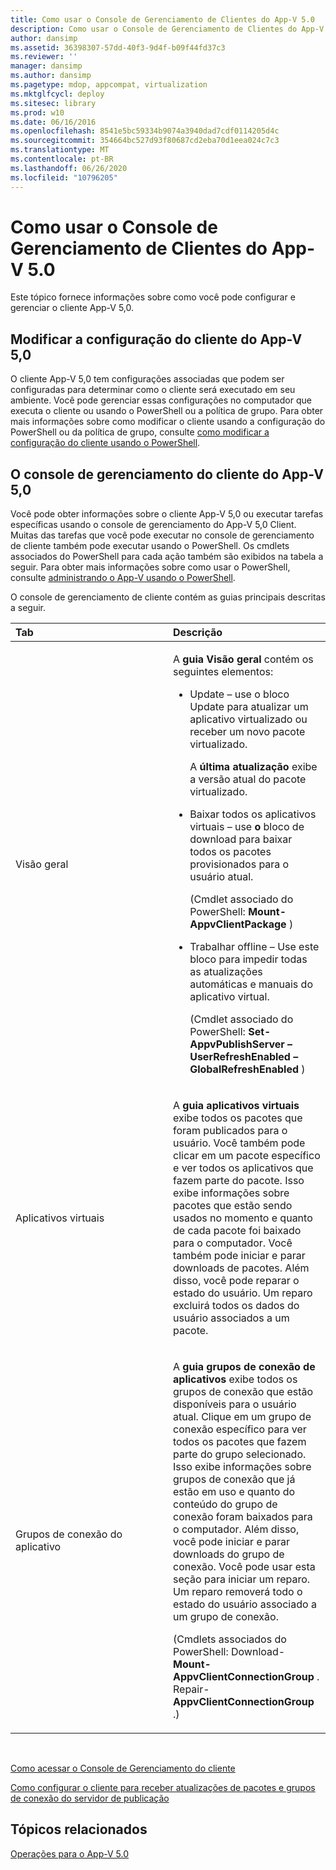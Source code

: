 ```yaml
---
title: Como usar o Console de Gerenciamento de Clientes do App-V 5.0
description: Como usar o Console de Gerenciamento de Clientes do App-V 5.0
author: dansimp
ms.assetid: 36398307-57dd-40f3-9d4f-b09f44fd37c3
ms.reviewer: ''
manager: dansimp
ms.author: dansimp
ms.pagetype: mdop, appcompat, virtualization
ms.mktglfcycl: deploy
ms.sitesec: library
ms.prod: w10
ms.date: 06/16/2016
ms.openlocfilehash: 8541e5bc59334b9074a3940dad7cdf0114205d4c
ms.sourcegitcommit: 354664bc527d93f80687cd2eba70d1eea024c7c3
ms.translationtype: MT
ms.contentlocale: pt-BR
ms.lasthandoff: 06/26/2020
ms.locfileid: "10796205"
---
```

# Como usar o Console de Gerenciamento de Clientes do App-V 5.0


Este tópico fornece informações sobre como você pode configurar e gerenciar o cliente App-V 5,0.

## Modificar a configuração do cliente do App-V 5,0


O cliente App-V 5,0 tem configurações associadas que podem ser configuradas para determinar como o cliente será executado em seu ambiente. Você pode gerenciar essas configurações no computador que executa o cliente ou usando o PowerShell ou a política de grupo. Para obter mais informações sobre como modificar o cliente usando a configuração do PowerShell ou da política de grupo, consulte [como modificar a configuração do cliente usando o PowerShell](how-to-modify-client-configuration-by-using-powershell.md).

## <a href="" id="the-app-v-5-0-client-management-console-"></a>O console de gerenciamento do cliente do App-V 5,0


Você pode obter informações sobre o cliente App-V 5,0 ou executar tarefas específicas usando o console de gerenciamento do App-V 5,0 Client. Muitas das tarefas que você pode executar no console de gerenciamento de cliente também pode executar usando o PowerShell. Os cmdlets associados do PowerShell para cada ação também são exibidos na tabela a seguir. Para obter mais informações sobre como usar o PowerShell, consulte [administrando o App-V usando o PowerShell](administering-app-v-by-using-powershell.md).

O console de gerenciamento de cliente contém as guias principais descritas a seguir.

<table>
<colgroup>
<col width="50%" />
<col width="50%" />
</colgroup>
<thead>
<tr class="header">
<th align="left">Tab</th>
<th align="left">Descrição</th>
</tr>
</thead>
<tbody>
<tr class="odd">
<td align="left"><p>Visão geral</p></td>
<td align="left"><p>A <strong> guia Visão geral </strong> contém os seguintes elementos:</p>
<ul>
<li><p>Update – use o <strong> </strong> bloco Update para atualizar um aplicativo virtualizado ou receber um novo pacote virtualizado.</p>
<p>A <strong> última atualização </strong> exibe a versão atual do pacote virtualizado.</p></li>
<li><p>Baixar todos os aplicativos virtuais – use <strong> o </strong> bloco de download para baixar todos os pacotes provisionados para o usuário atual.</p>
<p>(Cmdlet associado do PowerShell: <strong> Mount-AppvClientPackage </strong> )</p>
<p></p></li>
<li><p>Trabalhar offline – Use este bloco para impedir todas as atualizações automáticas e manuais do aplicativo virtual.</p>
<p>(Cmdlet associado do PowerShell: <strong> Set-AppvPublishServer – UserRefreshEnabled – GlobalRefreshEnabled </strong> )</p></li>
</ul></td>
</tr>
<tr class="even">
<td align="left"><p>Aplicativos virtuais</p></td>
<td align="left"><p>A <strong> guia aplicativos virtuais </strong> exibe todos os pacotes que foram publicados para o usuário. Você também pode clicar em um pacote específico e ver todos os aplicativos que fazem parte do pacote. Isso exibe informações sobre pacotes que estão sendo usados no momento e quanto de cada pacote foi baixado para o computador. Você também pode iniciar e parar downloads de pacotes. Além disso, você pode reparar o estado do usuário. Um reparo excluirá todos os dados do usuário associados a um pacote.</p>
<p></p></td>
</tr>
<tr class="odd">
<td align="left"><p>Grupos de conexão do aplicativo</p></td>
<td align="left"><p>A <strong> guia grupos de conexão de aplicativos </strong> exibe todos os grupos de conexão que estão disponíveis para o usuário atual. Clique em um grupo de conexão específico para ver todos os pacotes que fazem parte do grupo selecionado. Isso exibe informações sobre grupos de conexão que já estão em uso e quanto do conteúdo do grupo de conexão foram baixados para o computador. Além disso, você pode iniciar e parar downloads do grupo de conexão. Você pode usar esta seção para iniciar um reparo. Um reparo removerá todo o estado do usuário associado a um grupo de conexão.</p>
<p>(Cmdlets associados do PowerShell: Download- <strong> Mount-AppvClientConnectionGroup </strong> . Repair- <strong> AppvClientConnectionGroup </strong> .)</p>
<p></p></td>
</tr>
</tbody>
</table>

 

[Como acessar o Console de Gerenciamento do cliente](how-to-access-the-client-management-console.md)

[Como configurar o cliente para receber atualizações de pacotes e grupos de conexão do servidor de publicação](how-to-configure-the-client-to-receive-package-and-connection-groups-updates-from-the-publishing-server-beta.md)






## Tópicos relacionados


[Operações para o App-V 5.0](operations-for-app-v-50.md)

 

 





